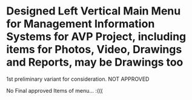 # Designed Left Vertical Main Menu for Management Information Systems for AVP Project, including items for Photos, Video, Drawings and Reports, may be Drawings too
1st preliminary variant for consideration.
NOT APPROVED

No Final approved Items of menu... :(((
